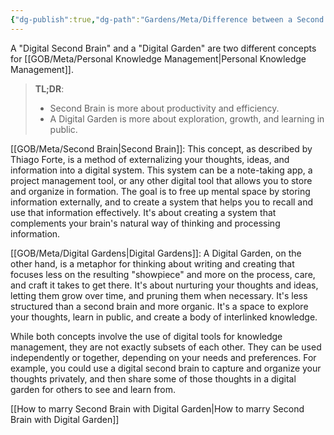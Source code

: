 ```yaml
---
{"dg-publish":true,"dg-path":"Gardens/Meta/Difference between a Second Brain and a Digital Garden.md","permalink":"/gardens/meta/difference-between-a-second-brain-and-a-digital-garden/","tags":["second-brain","digital-garden","pkm"]}
---
```



A "Digital Second Brain" and a "Digital Garden" are two different concepts for [[GOB/Meta/Personal Knowledge Management\|Personal Knowledge Management]].

> **TL;DR**: 
> - Second Brain is more about productivity and efficiency. 
> - A Digital Garden is more about exploration, growth, and learning in public.
  
[[GOB/Meta/Second Brain\|Second Brain]]: This concept, as described by Thiago Forte, is a method of externalizing your thoughts, ideas, and information into a digital system. This system can be a note-taking app, a project management tool, or any other digital tool that allows you to store and organize in formation. The goal is to free up mental space by storing information externally, and to create a system that helps you to recall and use that information effectively. It's about creating a system that complements your brain's natural way of thinking and processing information.  
  
[[GOB/Meta/Digital Gardens\|Digital Gardens]]: A Digital Garden, on the other hand, is a metaphor for thinking about writing and creating that focuses less on the resulting "showpiece" and more on the process, care, and craft it takes to get there. It's about nurturing your thoughts and ideas, letting them grow over  time, and pruning them when necessary. It's less structured than a second brain and more organic. It's a space to explore your thoughts, learn in public, and create a body of interlinked knowledge.  
  

While both concepts involve the use of digital tools for knowledge management, they are not exactly subsets of each other. They can be used independently or together, depending on your needs and preferences. For example, you could use a digital second brain to capture and organize your thoughts privately, and then share some of those thoughts in a digital garden for others to see and learn from.

[[How to marry Second Brain with Digital Garden\|How to marry Second Brain with Digital Garden]]